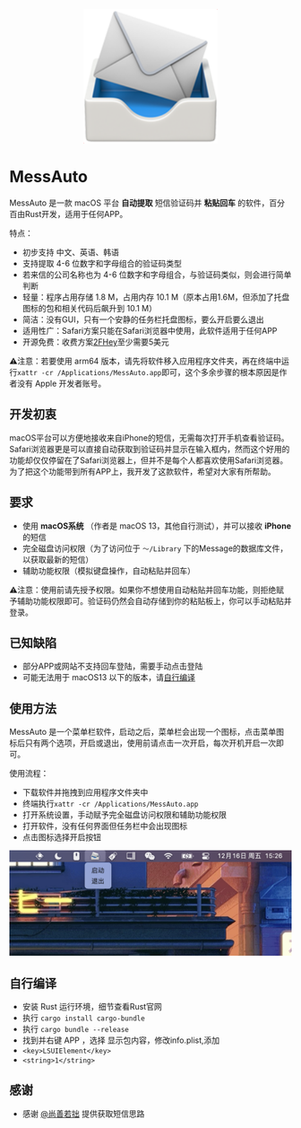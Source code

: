 <p align="center">
  <img src="icon.png" width=240 />
</p>

# MessAuto

MessAuto 是一款 macOS 平台 **自动提取** 短信验证码并 **粘贴回车** 的软件，百分百由Rust开发，适用于任何APP。

特点：
- 初步支持 中文、英语、韩语
- 支持提取 4-6 位数字和字母组合的验证码类型
- 若来信的公司名称也为 4-6 位数字和字母组合，与验证码类似，则会进行简单判断
- 轻量：程序占用存储 1.8 M，占用内存 10.1 M（原本占用1.6M，但添加了托盘图标的包和相关代码后飙升到 10.1 M）
- 简洁：没有GUI，只有一个安静的任务栏托盘图标，要么开启要么退出
- 适用性广：Safari方案只能在Safari浏览器中使用，此软件适用于任何APP
- 开源免费：收费方案[2FHey](https://2fhey.com/)至少需要5美元

⚠️注意：若要使用 arm64 版本，请先将软件移入应用程序文件夹，再在终端中运行`xattr -cr /Applications/MessAuto.app`即可，这个多余步骤的根本原因是作者没有 Apple 开发者账号。



## 开发初衷

macOS平台可以方便地接收来自iPhone的短信，无需每次打开手机查看验证码。Safari浏览器更是可以直接自动获取到验证码并显示在输入框内，然而这个好用的功能却仅仅停留在了Safari浏览器上，但并不是每个人都喜欢使用Safari浏览器。为了把这个功能带到所有APP上，我开发了这款软件，希望对大家有所帮助。

## 要求

- 使用 **macOS系统** （作者是 macOS 13，其他自行测试），并可以接收 **iPhone** 的短信
- 完全磁盘访问权限（为了访问位于 `～/Library` 下的Message的数据库文件，以获取最新的短信）
- 辅助功能权限（模拟键盘操作，自动粘贴并回车）

⚠️注意：使用前请先授予权限。如果你不想使用自动粘贴并回车功能，则拒绝赋予辅助功能权限即可。验证码仍然会自动存储到你的粘贴板上，你可以手动粘贴并登录。

## 已知缺陷
- 部分APP或网站不支持回车登陆，需要手动点击登陆
- 可能无法用于 macOS13 以下的版本，请[自行编译](#自行编译)

## 使用方法

MessAuto 是一个菜单栏软件，启动之后，菜单栏会出现一个图标，点击菜单图标后只有两个选项，开启或退出，使用前请点击一次开启，每次开机开启一次即可。

使用流程：
- 下载软件并拖拽到应用程序文件夹中
- 终端执行`xattr -cr /Applications/MessAuto.app`
- 打开系统设置，手动赋予完全磁盘访问权限和辅助功能权限
- 打开软件，没有任何界面但任务栏中会出现图标
- 点击图标选择开启按钮


<img src="status_item.png" alt="statesitem.jpg" width=548>


## 自行编译

- 安装 Rust 运行环境，细节查看Rust官网
- 执行 `cargo install cargo-bundle`
- 执行 `cargo bundle --release`
- 找到并右键 APP ，选择 显示包内容，修改info.plist,添加
- `<key>LSUIElement</key>`
- `<string>1</string>`


## 感谢

* 感谢 [@尚善若拙](https://sspai.com/post/73072) 提供获取短信思路